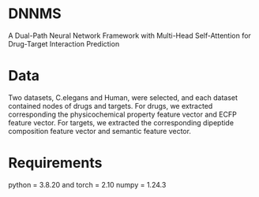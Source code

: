 # DNNMS
A Dual-Path Neural Network Framework with Multi-Head Self-Attention for Drug-Target Interaction Prediction

# Data
Two datasets, C.elegans and Human, were selected, and each dataset contained nodes of drugs and targets. For drugs, we extracted corresponding the physicochemical property feature vector and ECFP feature vector. For targets, we extracted the corresponding dipeptide composition feature vector and semantic feature vector.

# Requirements
python = 3.8.20 and torch = 2.10 numpy = 1.24.3

